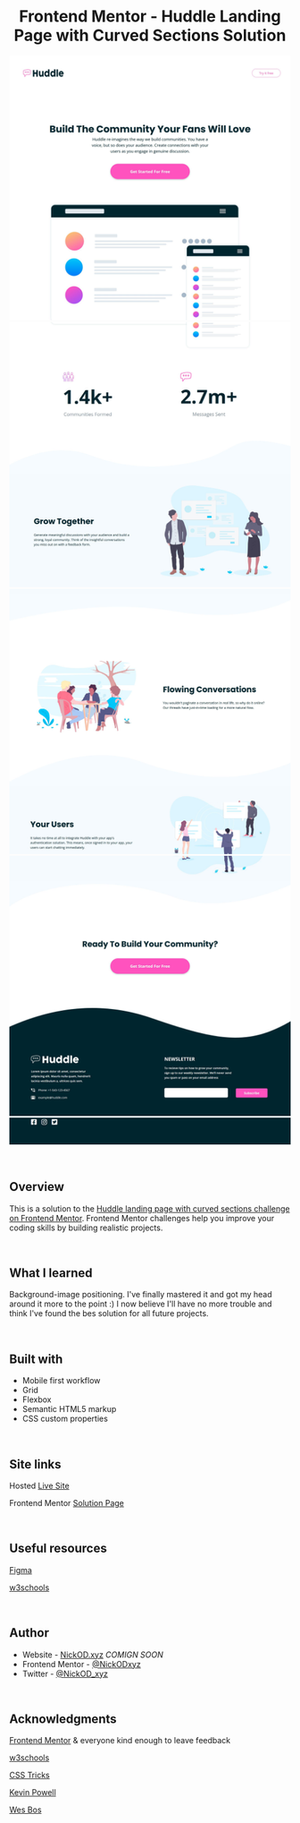 <h1 align="center">Frontend Mentor - Huddle Landing Page with Curved Sections Solution</h1>

![Screen grab](https://github.com/NickODxyz/FM-huddle-landing-page-with-curved-sections-master/blob/main/Preview.JPG)
![Screen grab](https://github.com/NickODxyz/FM-huddle-landing-page-with-curved-sections-master/blob/main/Preview-ext-1.JPG)
![Screen grab](https://github.com/NickODxyz/FM-huddle-landing-page-with-curved-sections-master/blob/main/Preview-ext-2.JPG)
![Screen grab](https://github.com/NickODxyz/FM-huddle-landing-page-with-curved-sections-master/blob/main/Preview-ext-3.JPG)
![Screen grab](https://github.com/NickODxyz/FM-huddle-landing-page-with-curved-sections-master/blob/main/Preview-ext-4.JPG)

<br>

## Overview

This is a solution to the [Huddle landing page with curved sections challenge on Frontend Mentor](https://www.frontendmentor.io/challenges/huddle-landing-page-with-curved-sections-5ca5ecd01e82137ec91a50f2). Frontend Mentor challenges help you improve your coding skills by building realistic projects. 

<br>

## What I learned

Background-image positioning. I've finally mastered it and got my head around it more to the point :) I now believe I'll have no more trouble and think I've found the bes solution for all future projects.

<br>

## Built with

- Mobile first workflow
- Grid
- Flexbox
- Semantic HTML5 markup
- CSS custom properties

<br>

## Site links

Hosted [Live Site](https://nickodxyz.github.io/FM-huddle-landing-page-with-curved-sections-master/)

Frontend Mentor [Solution Page](https://www.frontendmentor.io/solutions/huddle-landing-page-with-curved-sections-grid-flexbox-djqaM3SmV)

<br>

## Useful resources

[Figma](https://www.figma.com)

[w3schools](https://www.w3schools.com/)

<br>

## Author

- Website - [NickOD.xyz](http://www.NickOD.xyz) <em>COMIGN SOON</em>
- Frontend Mentor - [@NickODxyz](https://www.frontendmentor.io/profile/NickODxyz)
- Twitter - [@NickOD_xyz](https://twitter.com/NickOD_xyz)

<br>

## Acknowledgments

[Frontend Mentor](https://www.frontendmentor.io/) & everyone kind enough to leave feedback

[w3schools](https://www.w3schools.com/)

[CSS Tricks](https://css-tricks.com/)

[Kevin Powell](https://www.youtube.com/kepowob)

[Wes Bos](https://wesbos.com/)